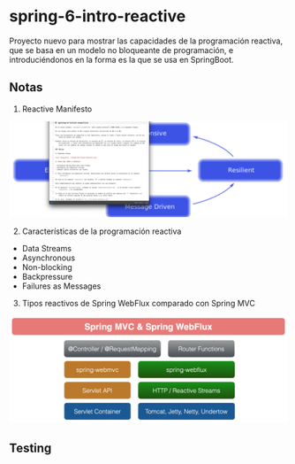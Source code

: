 # spring-6-intro-reactive

Proyecto nuevo para mostrar las capacidades de la programación reactiva, que se basa en un modelo no bloqueante de programación, e introduciéndonos en la forma es la que se usa en SpringBoot.

## Notas

1. Reactive Manifesto

![alt Reactive Manifesto](../images/20-Reactive-Manifesto.png)

2. Características de la programación reactiva

- Data Streams
- Asynchronous
- Non-blocking
- Backpressure
- Failures as Messages

3. Tipos reactivos de Spring WebFlux comparado con Spring MVC

![alt Reactive Manifesto](../images/21-Reactive-Types-In-Spring.png)

## Testing
